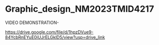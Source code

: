 # Graphic_design_NM2023TMID4217
VIDEO DEMONSTRATION- 

https://drive.google.com/file/d/1hpzDVue9-84YcbRnEYuE0iUJrELGklD5/view?usp=drive_link
